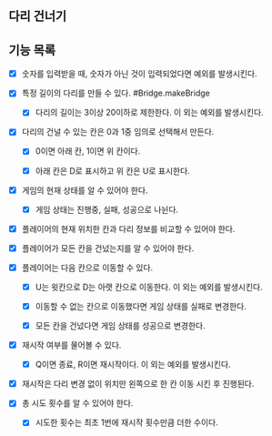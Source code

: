 다리 건너기
---

## 기능 목록

- [x] 숫자를 입력받을 때, 숫자가 아닌 것이 입력되었다면 예외를 발생시킨다.

- [x] 특정 길이의 다리를 만들 수 있다. #Bridge.makeBridge
    - [x] 다리의 길이는 3이상 20이하로 제한한다. 이 외는 예외를 발생시킨다.


- [x] 다리의 건널 수 있는 칸은 0과 1중 임의로 선택해서 만든다.
    - [x] 0이면 아래 칸, 1이면 위 칸이다.
    - [x] 아래 칸은 D로 표시하고 위 칸은 U로 표시한다.


- [x] 게임의 현재 상태를 알 수 있어야 한다.
    - [x] 게임 상태는 진행중, 실패, 성공으로 나뉜다.
- [x] 플레이어의 현재 위치한 칸과 다리 정보를 비교할 수 있어야 한다.
- [x] 플레이어가 모든 칸을 건넜는지를 알 수 있어야 한다.
- [x] 플레이어는 다음 칸으로 이동할 수 있다.
    - [x] U는 윗칸으로 D는 아랫 칸으로 이동한다. 이 외는 예외를 발생시킨다.
    - [x] 이동할 수 없는 칸으로 이동했다면 게임 상태를 실패로 변경한다.
    - [x] 모든 칸을 건넜다면 게임 상태를 성공으로 변경한다.


- [x] 재시작 여부를 물어볼 수 있다.
    - [x] Q이면 종료, R이면 재시작이다. 이 외는 예외를 발생시킨다.
- [x] 재시작은 다리 변경 없이 위치만 왼쪽으로 한 칸 이동 시킨 후 진행된다.


- [x] 총 시도 횟수를 알 수 있어야 한다.
    - [x] 시도한 횟수는 최초 1번에 재시작 횟수만큼 더한 수이다.